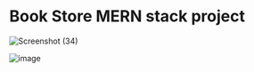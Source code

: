 # Book Store MERN stack project

![Screenshot (34)](https://github.com/harshitcompcode/Library_Management_using_Mern/assets/84669711/52da50d6-2b30-4d5f-b147-b0f7de22753a)

![image](https://github.com/harshitcompcode/Library_Management_using_Mern/assets/84669711/324640bd-56ce-49fa-8fe0-a5079723bb5b)
